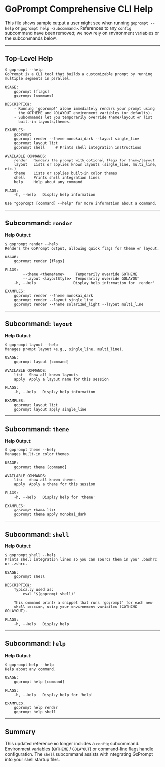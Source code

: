 # GoPrompt Comprehensive CLI Help

This file shows sample output a user might see when running `goprompt --help` or `goprompt help <subcommand>`. References to any `config` subcommand have been removed; we now rely on environment variables or the subcommands below.

---

## Top-Level Help

```
$ goprompt --help
GoPrompt is a CLI tool that builds a customizable prompt by running multiple segments in parallel.

USAGE:
    goprompt [flags]
    goprompt [command]

DESCRIPTION:
    - Running 'goprompt' alone immediately renders your prompt using
      the GOTHEME and GOLAYOUT environment variables (or defaults).
    - Subcommands let you temporarily override theme/layout or list
      built-in layouts/themes.

EXAMPLES:
    goprompt
    goprompt render --theme monokai_dark --layout single_line
    goprompt layout list
    goprompt shell     # Prints shell integration instructions

AVAILABLE COMMANDS:
    render   Renders the prompt with optional flags for theme/layout
    layout   Lists or applies known layouts (single_line, multi_line, etc.)
    theme    Lists or applies built-in color themes
    shell    Prints shell integration lines
    help     Help about any command

FLAGS:
    -h, --help   Display help information

Use "goprompt [command] --help" for more information about a command.
```

---

## Subcommand: `render`

**Help Output**:
```
$ goprompt render --help
Renders the GoPrompt output, allowing quick flags for theme or layout.

USAGE:
    goprompt render [flags]

FLAGS:
        --theme <themeName>     Temporarily override GOTHEME
        --layout <layoutStyle>  Temporarily override GOLAYOUT
    -h, --help                 Display help information for 'render'

EXAMPLES:
    goprompt render --theme monokai_dark
    goprompt render --layout single_line
    goprompt render --theme solarized_light --layout multi_line
```

---

## Subcommand: `layout`

**Help Output**:
```
$ goprompt layout --help
Manages prompt layout (e.g., single_line, multi_line).

USAGE:
    goprompt layout [command]

AVAILABLE COMMANDS:
    list   Show all known layouts
    apply  Apply a layout name for this session

FLAGS:
    -h, --help   Display help information

EXAMPLES:
    goprompt layout list
    goprompt layout apply single_line
```

---

## Subcommand: `theme`

**Help Output**:
```
$ goprompt theme --help
Manages built-in color themes.

USAGE:
    goprompt theme [command]

AVAILABLE COMMANDS:
    list   Show all known themes
    apply  Apply a theme for this session

FLAGS:
    -h, --help   Display help for 'theme'

EXAMPLES:
    goprompt theme list
    goprompt theme apply monokai_dark
```

---

## Subcommand: `shell`

**Help Output**:
```
$ goprompt shell --help
Prints shell integration lines so you can source them in your .bashrc or .zshrc.

USAGE:
    goprompt shell

DESCRIPTION:
    Typically used as:
        eval "$(goprompt shell)"

    This command prints a snippet that runs 'goprompt' for each new
    shell session, using your environment variables (GOTHEME, GOLAYOUT).

FLAGS:
    -h, --help   Display help
```

---

## Subcommand: `help`

**Help Output**:
```
$ goprompt help --help
Help about any command.

USAGE:
    goprompt help [command]

FLAGS:
    -h, --help   Display help for 'help'

EXAMPLES:
    goprompt help render
    goprompt help shell
```

---

## Summary

This updated reference no longer includes a `config` subcommand. Environment variables (`GOTHEME` / `GOLAYOUT`) or command-line flags handle configuration. The `shell` subcommand assists with integrating GoPrompt into your shell startup files.